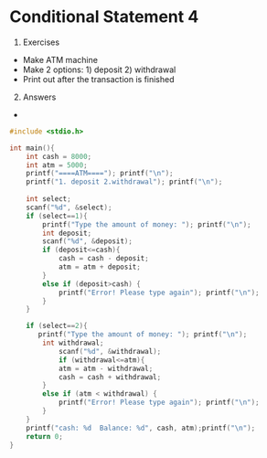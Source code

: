 # Conditional Statement 4

1. Exercises 
- Make ATM machine
- Make 2 options:  1) deposit 2) withdrawal
- Print out after the transaction is finished

2. Answers

- 

```c
#include <stdio.h>

int main(){
    int cash = 8000;
    int atm = 5000;
    printf("====ATM===="); printf("\n");
    printf("1. deposit 2.withdrawal"); printf("\n");
    
    int select;
    scanf("%d", &select);
    if (select==1){
        printf("Type the amount of money: "); printf("\n");
        int deposit;
        scanf("%d", &deposit);
        if (deposit<=cash){
            cash = cash - deposit;
            atm = atm + deposit;
        }
        else if (deposit>cash) {
            printf("Error! Please type again"); printf("\n");
        }
    }

    if (select==2){
       printf("Type the amount of money: "); printf("\n");
        int withdrawal;
		    scanf("%d", &withdrawal);
		    if (withdrawal<=atm){
            atm = atm - withdrawal;
            cash = cash + withdrawal;
        }
        else if (atm < withdrawal) {
            printf("Error! Please type again"); printf("\n");
        }
    }
    printf("cash: %d  Balance: %d", cash, atm);printf("\n");
    return 0;
}
``` 
